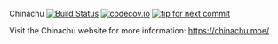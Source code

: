 Chinachu [![Build Status](https://travis-ci.org/katakk/Chinachu.svg?branch=master)](https://travis-ci.org/katakk/Chinachu) [![codecov.io](https://codecov.io/github/katakk/Chinachu/coverage.svg?branch=master)](https://codecov.io/github/katakk/Chinachu?branch=master) [![tip for next commit](http://tip4commit.com/projects/689.svg)](http://tip4commit.com/projects/689)

Visit the Chinachu website for more information: <https://chinachu.moe/>

